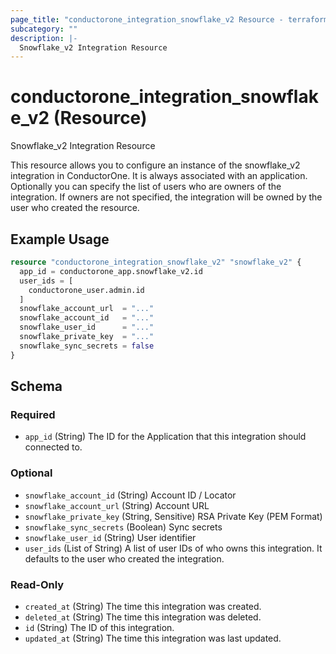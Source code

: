 ```yaml
---
page_title: "conductorone_integration_snowflake_v2 Resource - terraform-provider-conductorone"
subcategory: ""
description: |-
  Snowflake_v2 Integration Resource
---
```


# conductorone_integration_snowflake_v2 (Resource)

Snowflake_v2 Integration Resource

This resource allows you to configure an instance of the snowflake_v2 integration in ConductorOne.
It is always associated with an application. Optionally you can specify the list of users who are owners of the integration.
If owners are not specified, the integration will be owned by the user who created the resource.

## Example Usage

```terraform
resource "conductorone_integration_snowflake_v2" "snowflake_v2" {
  app_id = conductorone_app.snowflake_v2.id
  user_ids = [
    conductorone_user.admin.id
  ]
  snowflake_account_url  = "..."
  snowflake_account_id   = "..."
  snowflake_user_id      = "..."
  snowflake_private_key  = "..."
  snowflake_sync_secrets = false
}
```

<!-- schema generated by tfplugindocs -->
## Schema

### Required

- `app_id` (String) The ID for the Application that this integration should connected to.

### Optional

- `snowflake_account_id` (String) Account ID / Locator
- `snowflake_account_url` (String) Account URL
- `snowflake_private_key` (String, Sensitive) RSA Private Key (PEM Format)
- `snowflake_sync_secrets` (Boolean) Sync secrets
- `snowflake_user_id` (String) User identifier
- `user_ids` (List of String) A list of user IDs of who owns this integration. It defaults to the user who created the integration.

### Read-Only

- `created_at` (String) The time this integration was created.
- `deleted_at` (String) The time this integration was deleted.
- `id` (String) The ID of this integration.
- `updated_at` (String) The time this integration was last updated.
